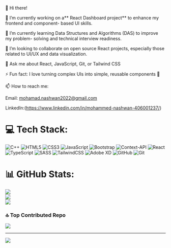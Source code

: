 👋 Hi there!

🔭 I’m currently working on a** React Dashboard project** to enhance my frontend and component- based UI skills.

🌱 I’m currently learning Data Structures and Algorithms (DAS) to improve my problem- solving and technical interview readiness.

🤝 I’m looking to collaborate on open source React projects, especially those related to UI/UX and data visualization.

💬 Ask me about React, JavaScript, Git, or Tailwind CSS

⚡ Fun fact: I love turning complex UIs into simple, reusable components 🔧

📫 How to reach me:

Email: mohamad.nashwan2022@gmail.com

LinkedIn:(https://www.linkedin.com/in/mohammed-nashwan-406001237/)


# 💻 Tech Stack:
![C++](https://img.shields.io/badge/c++-%2300599C.svg?style=for-the-badge&logo=c%2B%2B&logoColor=white) ![HTML5](https://img.shields.io/badge/html5-%23E34F26.svg?style=for-the-badge&logo=html5&logoColor=white) ![CSS3](https://img.shields.io/badge/css3-%231572B6.svg?style=for-the-badge&logo=css3&logoColor=white) ![JavaScript](https://img.shields.io/badge/javascript-%23323330.svg?style=for-the-badge&logo=javascript&logoColor=%23F7DF1E) ![Bootstrap](https://img.shields.io/badge/bootstrap-%238511FA.svg?style=for-the-badge&logo=bootstrap&logoColor=white) ![Context-API](https://img.shields.io/badge/Context--Api-000000?style=for-the-badge&logo=react) ![React](https://img.shields.io/badge/react-%2320232a.svg?style=for-the-badge&logo=react&logoColor=%2361DAFB) ![TypeScript](https://img.shields.io/badge/typescript-%23007ACC.svg?style=for-the-badge&logo=typescript&logoColor=white) ![SASS](https://img.shields.io/badge/SASS-hotpink.svg?style=for-the-badge&logo=SASS&logoColor=white) ![TailwindCSS](https://img.shields.io/badge/tailwindcss-%2338B2AC.svg?style=for-the-badge&logo=tailwind-css&logoColor=white) ![Adobe XD](https://img.shields.io/badge/Adobe%20XD-470137?style=for-the-badge&logo=Adobe%20XD&logoColor=#FF61F6) ![GitHub](https://img.shields.io/badge/github-%23121011.svg?style=for-the-badge&logo=github&logoColor=white) ![Git](https://img.shields.io/badge/git-%23F05033.svg?style=for-the-badge&logo=git&logoColor=white)


# 📊 GitHub Stats:
![](https://github-readme-stats.vercel.app/api?username=mohammed175397&theme=swift&hide_border=false&include_all_commits=true&count_private=false)<br/>
![](https://nirzak-streak-stats.vercel.app/?user=mohammed175397&theme=swift&hide_border=false)<br/>
![](https://github-readme-stats.vercel.app/api/top-langs/?username=mohammed175397&theme=swift&hide_border=false&include_all_commits=true&count_private=false&layout=compact)

### 🔝 Top Contributed Repo
![](https://github-contributor-stats.vercel.app/api?username=mohammed175397&limit=5&theme=dark&combine_all_yearly_contributions=true)

---
[![](https://visitcount.itsvg.in/api?id=mohammed175397&icon=0&color=0)](https://visitcount.itsvg.in)

<!-- Proudly created with GPRM ( https://gprm.itsvg.in ) -->
